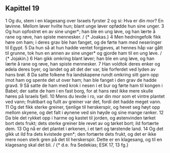 ## Kapittel 19

1 Og du, stem i en klagesang over Israels fyrster
2 og si: Hva er din mor? En løvinne. Mellom løver hvilte hun; blant unge løver opfødde hun sine unger.
3 Og hun opfostret en av sine unger*; han ble en ung løve, og han lærte å rane og røve, han spiste mennesker. / {* Joakas.}
4 Men hedningefolk fikk høre om ham; i deres grav ble han fanget, og de førte ham med neseringer til Egypt.
5 Da hun så at hun hadde ventet forgjeves, at hennes håp var gått til grunne, tok hun en annen av sine unger* og gjorde ham til en ung løve. / {* Jojakin.}
6 Han gikk omkring blant løver; han ble en ung løve, og han lærte å rane og røve, han spiste mennesker.
7 Han voldtok deres enker og ødela deres byer, og landet og alt det der var, ble forferdet ved lyden av hans brøl.
8 Da satte folkene fra landskapene rundt omkring sitt garn opp imot ham og spente det ut over ham; han ble fanget i den grav de hadde gravd.
9 Så satte de ham med krok i nesen i et bur og førte ham til kongen i Babel; der satte de ham i en fast borg, for at hans røst ikke mere skulle høres på Israels fjell.
10 Mens du levde i ro, var din mor som et vintre plantet ved vann; fruktbart og fullt av greiner var det, fordi det hadde meget vann.
11 Og det fikk sterke greiner, tjenlige til herskerspir, og hevet seg høyt opp mellom skyene, og det falt i øynene ved sin høyde og sine mange ranker.
12 Da ble det rykket opp i harme og kastet til jorden, og østenvinden tørket bort dets frukt; dets sterke greiner ble revet av og tørket bort; ild fortærte dem.
13 Og nå er det plantet i ørkenen, i et tørt og tørstende land.
14 Og det gikk ut ild fra dets kvistede gren*; den fortærte dets frukt, og det er ikke mere noen sterk gren på det til herskerspir. Dette er en klagesang, og til en klagesang skal det bli. / {* d.e. fra Sedekias; ESK 17, 13 fg.}
